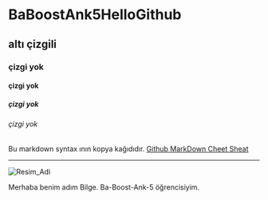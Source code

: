 # BaBoostAnk5HelloGithub
## altı çizgili
### çizgi yok
#### çizgi yok
##### çizgi yok
###### çizgi yok

Bu markdown syntax ının kopya kağıdıdır. [Github MarkDown Cheet Sheat](https://guides.github.com/pdfs/markdown-cheatsheet-online.pdf)


----


![Resim_Adi](https://raw.githubusercontent.com/gist/ManulMax/2d20af60d709805c55fd784ca7cba4b9/raw/bcfeac7604f674ace63623106eb8bb8471d844a6/github.gif)

Merhaba benim adım Bilge. Ba-Boost-Ank-5 öğrencisiyim.

